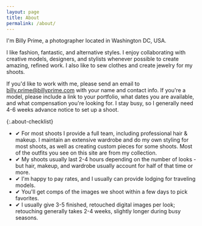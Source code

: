 ```yaml
---
layout: page
title: About
permalink: /about/
---
```


I'm Billy Prime, a photographer located in Washington DC, USA.

I like fashion, fantastic, and alternative styles. I enjoy collaborating with creative models,
designers, and stylists whenever possible to create amazing, refined work. I also like to sew
clothes and create jewelry for my shoots.

If you'd like to work with me, please send an email to <billy.prime@billyprime.com> with your name
and contact info. If you're a model, please include a link to your portfolio, what dates you are
available, and what compensation you're looking for. I stay busy, so I generally need 4-6 weeks advance notice to set up a shoot.


{:.about-checklist}
* ✔ For most shoots I provide a full team, including professional hair & makeup. I maintain an extensive wardrobe and do my own styling for most shoots, as well as creating custom pieces for some shoots. Most of the outfits you see on this site are from my collection.
* ✔ My shoots usually last 2-4 hours depending on the number of looks - but hair, makeup, and wardrobe usually account for half of that time or more.
* ✔ I'm happy to pay rates, and I usually can provide lodging for traveling models.
* ✔ You'll get comps of the images we shoot within a few days to pick favorites.
* ✔ I usually give 3-5 finished, retouched digital images per look; retouching generally takes 2-4 weeks, slightly longer during busy seasons.
